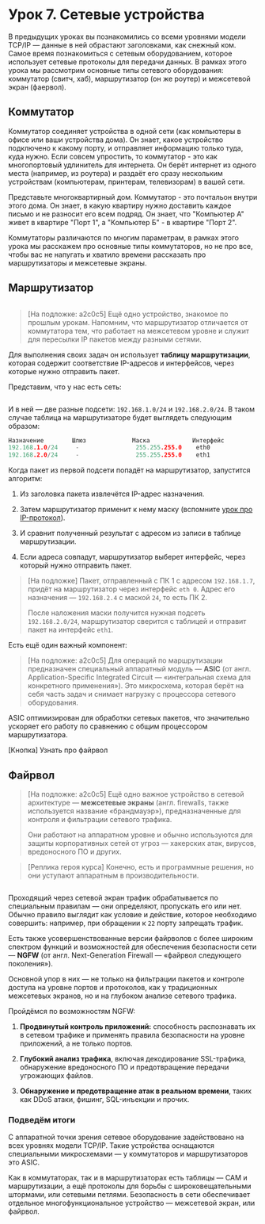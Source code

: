 # Урок 7. Сетевые устройства

В предыдущих уроках вы познакомились со всеми уровнями модели TCP/IP — данные в ней обрастают заголовками, как снежный ком. Самое время познакомиться с сетевым оборудованием, которое использует сетевые протоколы для передачи данных. В рамках этого урока мы рассмотрим основные типы сетевого оборудования: коммутатор (свитч, хаб), маршрутизатор (он же роутер) и межсетевой экран (фаервол).


## Коммутатор

Коммутатор соединяет устройства в одной сети (как компьютеры в офисе или ваши устройства дома). Он знает, какое устройство подключено к какому порту, и отправляет информацию только туда, куда нужно. Если совсем упростить, то коммутатор - это как многопортовый удлинитель для интернета. Он берёт интернет из одного места (например, из роутера) и раздаёт его сразу нескольким устройствам (компьютерам, принтерам, телевизорам) в вашей сети.


Представьте многоквартирный дом. Коммутатор - это почтальон внутри этого дома. Он знает, в какую квартиру нужно доставить каждое письмо и не разносит его всем подряд. Он знает, что "Компьютер А" живет в квартире "Порт 1", а "Компьютер Б" - в квартире "Порт 2".

Коммутаторы различаются по многим параметрам, в рамках этого урока мы расскажем про основные типы коммутаторов, но не про все, чтобы вас не напугать и хватило времени рассказать про маршрутизаторы и межсетевые экраны.



## Маршрутизатор

![]()

>[На подложке: a2c0c5] Ещё одно устройство, знакомое по прошлым урокам. Напомним, что маршрутизатор отличается от коммутатора тем, что работает на межсетевом уровне и служит для пересылки IP пакетов между разными сетями.

Для выполнения своих задач он использует **таблицу маршрутизации**, которая содержит соответствие IP-адресов и интерфейсов, через которые нужно отправить пакет. 

Представим, что у нас есть сеть:


![]()


И в ней — две разные подсети: `192.168.1.0/24` и `192.168.2.0/24`. В таком случае таблица на маршрутизаторе будет выглядеть следующим образом:

```c
Назначение        Шлюз             Маска            Интерфейс
192.168.1.0/24     -                255.255.255.0    eth0
192.168.2.0/24     -                255.255.255.0    eth1
```

Когда пакет из первой подсети попадёт на маршрутизатор, запустится алгоритм:

1. Из заголовка пакета извлечётся IP-адрес назначения.

2. Затем маршрутизатор применит к нему маску (вспомните [урок про IP-протокол](https://practicum.yandex.ru/learn/sys-admin/courses/422bcc9f-26c0-4cff-ba43-ca6dd8626b47/sprints/null/topics/017e3a39-b526-42b5-8e7c-49a344ef3b45/lessons/18a85191-cd27-4527-b84c-ebe14c01d742/)).

3. И сравнит полученный результат с адресом из записи в таблице маршрутизации.

4. Если адреса совпадут, маршрутизатор выберет интерфейс, через который нужно отправить пакет.

>[На подложке] Пакет, отправленный с ПК 1 с адресом `192.168.1.7`, придёт на маршрутизатор через интерфейс `eth 0`. Адрес его назначения — `192.168.2.4` с маской `24`, то есть ПК 2. 
>
> После наложения маски получится нужная подсеть `192.168.2.0/24`, маршрутизатор сверится с таблицей и отправит пакет на интерфейс `eth1`.

Есть ещё один важный компонент:

>[На подложке: a2c0c5] Для операций по маршрутизации предназначен специальный аппаратный модуль — **ASIC** (от англ. Application-Specific Integrated Circuit — «интегральная схема для конкретного применения»). Это микросхема, которая берёт на себя часть задач и снимает нагрузку с процессора сетевого оборудования. 

ASIC оптимизирован для обработки сетевых пакетов, что значительно ускоряет его работу по сравнению с общим процессором маршрутизатора.

[Кнопка] Узнать про файрвол

## Файрвол

>[На подложке: a2c0c5] Ещё одно важное устройство в сетевой архитектуре — **межсетевые экраны** (англ. firewalls, также используется название «брандмауэр»), предназначенные для контроля и фильтрации сетевого трафика. 
>
> Они работают на аппаратном уровне и обычно используются для защиты корпоративных сетей от угроз — хакерских атак, вирусов, вредоносного ПО и других. 

>[Реплика героя курса] Конечно, есть и программные решения, но они уступают аппаратным в производительности.

![]()

Проходящий через сетевой экран трафик обрабатывается по специальным правилам — они определяют, пропускать его или нет. Обычно правило выглядит как условие и действие, которое необходимо совершить: например, при обращении к `22` порту запрещать трафик.

Есть также усовершенствованные версии файрволов с более широким спектром функций и возможностей для обеспечения безопасности сети — **NGFW** (от англ. Next-Generation Firewall — «файрвол следующего поколения»). 

Основной упор в них — не только на фильтрации пакетов и контроле доступа на уровне портов и протоколов, как у традиционных межсетевых экранов, но и на глубоком анализе сетевого трафика.

Пройдёмся по возможностям NGFW:

1. **Продвинутый контроль приложений:** способность распознавать их в сетевом трафике и применять правила безопасности на уровне приложений, а не только портов.

1. **Глубокий анализ трафика**, включая декодирование SSL-трафика, обнаружение вредоносного ПО и предотвращение передачи угрожающих файлов.

2. **Обнаружение и предотвращение атак в реальном времени**, таких как DDoS атаки, фишинг, SQL-инъекции и прочих.

### Подведём итоги

С аппаратной точки зрения сетевое оборудование задействовано на всех уровнях модели TCP/IP. Такие устройства оснащаются специальными микросхемами — у коммутаторов и маршрутизаторов это ASIC. 

Как в коммутаторах, так и в маршрутизаторах есть таблицы — CAM и маршрутизации, а ещё протоколы для борьбы с широковещательными штормами, или сетевыми петлями. Безопасность в сети обеспечивает отдельное многофункциональное устройство — межсетевой экран, или файрвол.
